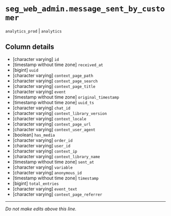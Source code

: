 # `seg_web_admin.message_sent_by_customer`
`analytics_prod` | `analytics`

## Column details
* [character varying] `id`
* [timestamp without time zone] `received_at`
* [bigint]    `uuid`
* [character varying] `context_page_path`
* [character varying] `context_page_search`
* [character varying] `context_page_title`
* [character varying] `event`
* [timestamp without time zone] `original_timestamp`
* [timestamp without time zone] `uuid_ts`
* [character varying] `chat_id`
* [character varying] `context_library_version`
* [character varying] `context_locale`
* [character varying] `context_page_url`
* [character varying] `context_user_agent`
* [boolean]   `has_media`
* [character varying] `order_id`
* [character varying] `user_id`
* [character varying] `context_ip`
* [character varying] `context_library_name`
* [timestamp without time zone] `sent_at`
* [character varying] `variable`
* [character varying] `anonymous_id`
* [timestamp without time zone] `timestamp`
* [bigint]    `total_entries`
* [character varying] `event_text`
* [character varying] `context_page_referrer`

-------------------------------------------------------------------------------
*Do not make edits above this line.*
